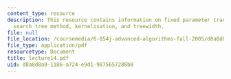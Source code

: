 ```yaml
---
content_type: resource
description: This resource contains information on fixed parameter tractability, bounded
  search tree method, kernelisation, and treewidth.
file: null
file_location: /coursemedia/6-854j-advanced-algorithms-fall-2005/d8a8d8a91186a724e9d19875657288b8_lecture14.pdf
file_type: application/pdf
resourcetype: Document
title: lecture14.pdf
uid: d8a8d8a9-1186-a724-e9d1-9875657288b8
---
```

